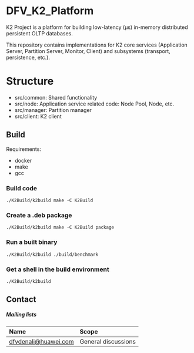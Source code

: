 <!--
    (C)opyright Huawei Technologies USA, 2019
-->
# DFV_K2_Platform
K2 Project is a platform for building low-latency (μs) in-memory distributed persistent OLTP databases.

This repository contains implementations for K2 core services (Application Server, Partition Server, Monitor, Client) and subsystems (transport, persistence, etc.).

# Structure
* src/common: Shared functionality
* src/node: Application service related code: Node Pool, Node, etc.
* src/manager: Partition manager
* src/client: K2 client

## Build

Requirements:
 * docker
 * make
 * gcc

### Build code

```
./K2Build/k2build make -C K2Build
```
### Create a .deb package

```
./K2Build/k2build make -C K2Build package

```
### Run a built binary

```
./K2Build/k2build ./build/benchmark
```
### Get a shell in the build environment

```
./K2Build/k2build
```

## Contact

##### Mailing lists

| Name                                                                          | Scope                           |
|:------------------------------------------------------------------------------|:--------------------------------|
| [dfvdenali@huawei.com](mailto:dfvdenali@huawei.com)                           | General discussions             |
